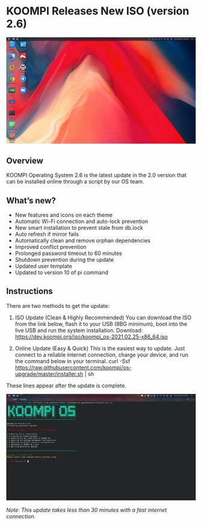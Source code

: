 # KOOMPI Releases New ISO (version 2.6)

![KOOMPI ISO V2.6](../Images/KOOMPI_OS_V2.61.png)

## Overview
KOOMPI Operating System 2.6 is the latest update in the 2.0 version that can be installed online through a script by our OS team.

## What’s new?
- New features and icons on each theme
- Automatic Wi-Fi connection and auto-lock prevention
- New smart installation to prevent stale from db.lock
- Auto refresh if mirror fails
- Automatically clean and remove orphan dependencies
- Improved conflict prevention
- Prolonged password timeout to 60 minutes
- Shutdown prevention during the update
- Updated user template
- Updated to version 10 of pi command
## Instructions
There are two methods to get the update:
1. ISO Update (Clean & Highly Recommended)
You can download the ISO from the link below, flash it to your USB (8BG minimum), boot into the live USB and run the system installation.
Download: https://dev.koompi.org/iso/koompi_os-2021.02.25-x86_64.iso

2. Online Update (Easy & Quick)
This is the easiest way to update. Just connect to a reliable internet connection, charge your device, and run the command below in your terminal.
curl -Ssf https://raw.githubusercontent.com/koompi/os-upgrade/master/installer.sh | sh

These lines appear after the update is complete.

![KOOMPI ISO](../Images/KOOMPI_OS_V2.6.png)

*Note: This update takes less than 30 minutes with a fast internet connection.*